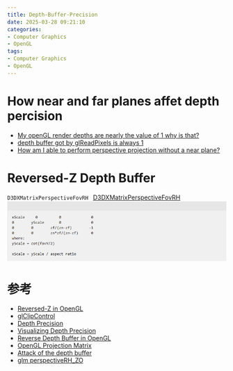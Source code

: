 ```yaml
---
title: Depth-Buffer-Precision
date: 2025-03-28 09:21:10
categories:
- Computer Graphics
- OpenGL
tags: 
- Computer Graphics
- OpenGL
---
```


# How near and far planes affet depth percision

- [My openGL render depths are nearly the value of 1 why is that?](https://stackoverflow.com/questions/25755853/my-opengl-render-depths-are-nearly-the-value-of-1-why-is-that)
- [depth buffer got by glReadPixels is always 1](https://stackoverflow.com/questions/16768090/depth-buffer-got-by-glreadpixels-is-always-1)
- [How am I able to perform perspective projection without a near plane?](https://computergraphics.stackexchange.com/questions/5116/how-am-i-able-to-perform-perspective-projection-without-a-near-plane)


# Reversed-Z Depth Buffer

`D3DXMatrixPerspectiveFovRH ` [D3DXMatrixPerspectiveFovRH](https://learn.microsoft.com/en-us/windows/win32/direct3d9/d3dxmatrixperspectivefovrh?redirectedfrom=MSDN)
![](../images/Depth-Buffer-Precision/Reversed-Z-Depth-Buffer-001.png)

# 参考
- [Reversed-Z in OpenGL](https://nlguillemot.wordpress.com/2016/12/07/reversed-z-in-opengl/)
- [glClipControl](https://registry.khronos.org/OpenGL-Refpages/gl4/html/glClipControl.xhtml)
- [Depth Precision](https://web.archive.org/web/20200427121222/http://dev.theomader.com/depth-precision/)
- [Visualizing Depth Precision](https://developer.nvidia.com/blog/visualizing-depth-precision/)
- [Reverse Depth Buffer in OpenGL](https://www.danielecarbone.com/reverse-depth-buffer-in-opengl/)
- [OpenGL Projection Matrix](https://www.songho.ca/opengl/gl_projectionmatrix.html)
- [Attack of the depth buffer](https://mynameismjp.wordpress.com/2010/03/22/attack-of-the-depth-buffer/)
- [glm perspectiveRH_ZO](https://github.com/g-truc/glm/blob/master/glm/ext/matrix_clip_space.inl#L233)